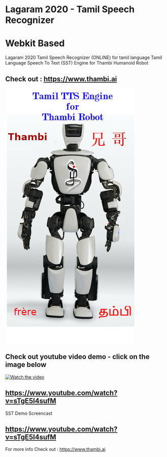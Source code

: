 # Lagaram 2020 - Tamil Speech Recognizer 
# Webkit Based
Lagaram 2020 Tamil Speech Recognizer (ONLINE) for tamil language
Tamil Language Speech To Text (SST) Engine for Thambi Humanoid Robot
## Check out : https://www.thambi.ai

![](https://github.com/karthikindia/lagaram/blob/master/img/thambitts.png)

## Check out youtube video demo - click on the image below
[![Watch the video](https://j.gifs.com/gZDEAj.gif)](https://youtu.be/1XFfnSqdubA)

## https://www.youtube.com/watch?v=sTgE5I4sufM

SST Demo Screencast
## https://www.youtube.com/watch?v=sTgE5I4sufM

For more info Check out : https://www.thambi.ai


